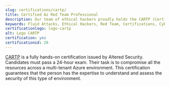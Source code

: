 ```yaml
---
slug: certifications/cartp/
title: Certified Az Red Team Professional
description: Our team of ethical hackers proudly holds the CARTP (Certified Az Red Team Professional) certification, among many others.
keywords: Fluid Attacks, Ethical Hackers, Red Team, Certifications, Cybersecurity, Pentesters, Whitehat Hackers, CARTP
certificationlogo: logo-cartp
alt: Logo CARTP
certification: yes
certificationid: 26
---
```


[CARTP](https://www.alteredsecurity.com/azureadlab)
is a fully hands-on certification
issued by Altered Security.
Candidates must pass a 24-hour exam.
Their task is to compromise all the resources
across a multi-tenant Azure environment.
This certification guarantees that
the person has the expertise to understand
and assess the security of this type of environment.
